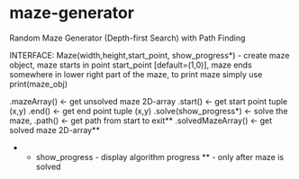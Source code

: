 # maze-generator

Random Maze Generator (Depth-first Search) with Path Finding

INTERFACE:
Maze(width,height,start_point, show_progress*) - create maze object, 
maze starts in point start_point [default=(1,0)], 
maze ends somewhere in lower right part of the maze,
to print maze simply use print(maze_obj)

.mazeArray()	<-	get unsolved maze 2D-array
.start()		<-	get start point tuple (x,y)
.end()			<-	get end point tuple (x,y)
.solve(show_progress*)	<-	solve the maze,
.path()			<-	get path from start to exit**
.solvedMazeArray()	<-	get solved maze 2D-array**

* - show_progress - display algorithm progress
** - only after maze is solved
